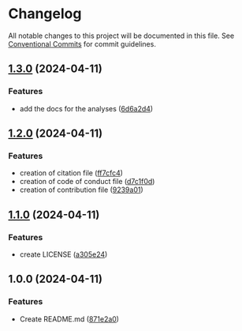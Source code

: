 # Changelog

All notable changes to this project will be documented in this file. See
[Conventional Commits](https://conventionalcommits.org) for commit guidelines.

## [1.3.0](https://github.com/cchapus/quartoDemo/compare/v1.2.0...v1.3.0) (2024-04-11)


### Features

* add the docs for the analyses ([6d6a2d4](https://github.com/cchapus/quartoDemo/commit/6d6a2d47759460fc76b5e70d8f50d20852a93778))

## [1.2.0](https://github.com/cchapus/quartoDemo/compare/v1.1.0...v1.2.0) (2024-04-11)


### Features

* creation of citation file ([ff7cfc4](https://github.com/cchapus/quartoDemo/commit/ff7cfc4a3e4f46dd6e3918c55b66749a155bc50a))
* creation of code of conduct file ([d7c1f0d](https://github.com/cchapus/quartoDemo/commit/d7c1f0d90579a3957c9ed6f6de4772a38fa039b0))
* creation of contribution file ([9239a01](https://github.com/cchapus/quartoDemo/commit/9239a01a97b2d34c279dbf4a4d4290227f7ab5e4))

## [1.1.0](https://github.com/cchapus/quartoDemo/compare/v1.0.0...v1.1.0) (2024-04-11)


### Features

* create LICENSE ([a305e24](https://github.com/cchapus/quartoDemo/commit/a305e241dab63af696e027ffa61a44ab8f41b642))

## 1.0.0 (2024-04-11)


### Features

* Create README.md ([871e2a0](https://github.com/cchapus/quartoDemo/commit/871e2a068d8be98581899780774144dde98edc69))
